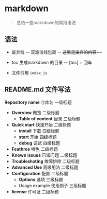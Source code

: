 # markdown

> 总结一些markdown的常用语法



## 语法

* 废弃线 -- 双波浪线包裹 -- ~~这里是废弃的内容~~~~

* toc 生成markdown 的目录 -- [toc] + 回车
* 文件引用 ```index.js```









## README.md 文件写法

**Repository name** 仓库名  一级标题

* **Overview** 概览 二级标题
  * **Table of content** 目录 三级标题
* **Quick start** 快速开始 二级标题
  * **install** 下载 四级标题
  * **start** 开始 四级标题
  * **debug** 调试 四级标题
* **Feathres** 特色 二级标题
* **Known issues** 已知问题 二级标题
* **Troubleshoting** 故障排除 二级标题
* **Advanced Use** 高级用法 二级标题
* **Configuration** 配置 二级标题
  * **Options** 选项 三级标题
  * Usage example 使用例子 三级标题
* **license** 许可证 二级标题 